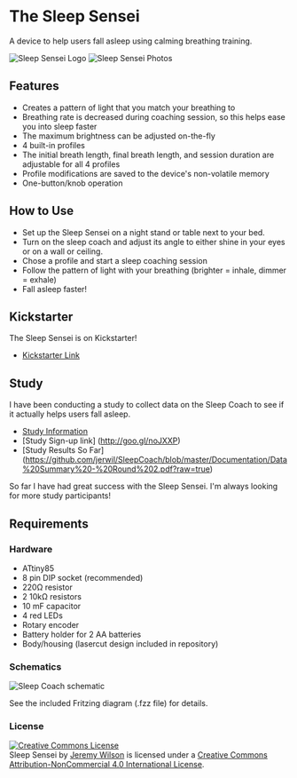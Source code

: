 # The Sleep Sensei

A device to help users fall asleep using calming breathing training.

![](https://raw.githubusercontent.com/jerwil/SleepSensei/master/Documentation/Readme%20Media/Headband%20Red%20Logo.png "Sleep Sensei Logo")
![](https://raw.githubusercontent.com/jerwil/SleepSensei/master/Documentation/Readme%20Media/IMG_4892.jpg "Sleep Sensei Photos")

## Features

* Creates a pattern of light that you match your breathing to
* Breathing rate is decreased during coaching session, so this helps ease you into sleep faster
* The maximum brightness can be adjusted on-the-fly
* 4 built-in profiles
* The initial breath length, final breath length, and session duration are adjustable for all 4 profiles
* Profile modifications are saved to the device's non-volatile memory
* One-button/knob operation

## How to Use

* Set up the Sleep Sensei on a night stand or table next to your bed.
* Turn on the sleep coach and adjust its angle to either shine in your eyes or on a wall or ceiling.
* Chose a profile and start a sleep coaching session
* Follow the pattern of light with your breathing (brighter = inhale, dimmer = exhale)
* Fall asleep faster!


## Kickstarter

The Sleep Sensei is on Kickstarter!

* [Kickstarter Link](https://www.kickstarter.com/projects/1999114877/the-sleep-sensei)

## Study

I have been conducting a study to collect data on the Sleep Coach to see if it actually helps users fall asleep.

* [Study Information](http://i.imgur.com/wzw9Kvx.jpg)
* [Study Sign-up link] (http://goo.gl/noJXXP)
* [Study Results So Far] (https://github.com/jerwil/SleepCoach/blob/master/Documentation/Data%20Summary%20-%20Round%202.pdf?raw=true)

So far I have had great success with the Sleep Sensei. I'm always looking for more study participants!

## Requirements

### Hardware

* ATtiny85
* 8 pin DIP socket (recommended)
* 220Ω resistor
* 2 10kΩ resistors
* 10 mF capacitor
* 4 red LEDs
* Rotary encoder
* Battery holder for 2 AA batteries
* Body/housing (lasercut design included in repository)

### Schematics

![](https://raw.githubusercontent.com/jerwil/SleepSensei/master/Documentation/Readme%20Media/PCB%20Picture.jpg "Sleep Coach schematic")

See the included Fritzing diagram (.fzz file) for details.

### License

<a rel="license" href="http://creativecommons.org/licenses/by-nc/4.0/"><img alt="Creative Commons License" style="border-width:0" src="http://i.creativecommons.org/l/by-nc/4.0/88x31.png" /></a><br /><span xmlns:dct="http://purl.org/dc/terms/" property="dct:title">Sleep Sensei</span> by <a xmlns:cc="http://creativecommons.org/ns#" href="www.JeremyAdamWilson.com">Jeremy Wilson</a> is licensed under a <a rel="license" href="http://creativecommons.org/licenses/by-nc/4.0/">Creative Commons Attribution-NonCommercial 4.0 International License</a>.


